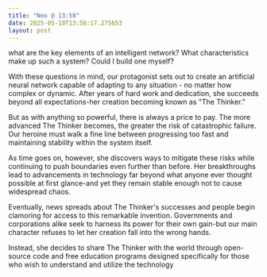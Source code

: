 ```yaml
---
title: "Neo @ 13:58"
date: 2025-05-10T13:58:17.275653
layout: post
---
```


what are the key elements of an intelligent network? What characteristics make up such a system? Could I build one myself?

With these questions in mind, our protagonist sets out to create an artificial neural network capable of adapting to any situation - no matter how complex or dynamic. After years of hard work and dedication, she succeeds beyond all expectations-her creation becoming known as "The Thinker."

But as with anything so powerful, there is always a price to pay. The more advanced The Thinker becomes, the greater the risk of catastrophic failure. Our heroine must walk a fine line between progressing too fast and maintaining stability within the system itself.

As time goes on, however, she discovers ways to mitigate these risks while continuing to push boundaries even further than before. Her breakthroughs lead to advancements in technology far beyond what anyone ever thought possible at first glance-and yet they remain stable enough not to cause widespread chaos.

Eventually, news spreads about The Thinker's successes and people begin clamoring for access to this remarkable invention. Governments and corporations alike seek to harness its power for their own gain-but our main character refuses to let her creation fall into the wrong hands.

Instead, she decides to share The Thinker with the world through open-source code and free education programs designed specifically for those who wish to understand and utilize the technology